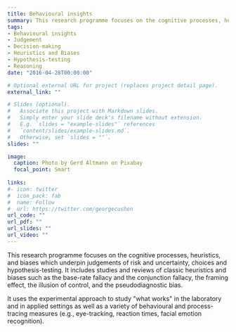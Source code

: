 ```yaml
---
title: Behavioural insights
summary: This research programme focuses on the cognitive processes, heuristics, and biases which underpin judgements of risk and uncertainty, choices, decision-making, problem solving and hypothesis testing.
tags:
- Behavioural insights
- Judgement
- Decision-making
- Heuristics and Biases
- Hypothesis-testing
- Reasoning
date: "2016-04-28T00:00:00"

# Optional external URL for project (replaces project detail page).
external_link: ""

# Slides (optional).
#   Associate this project with Markdown slides.
#   Simply enter your slide deck's filename without extension.
#   E.g. `slides = "example-slides"` references 
#   `content/slides/example-slides.md`.
#   Otherwise, set `slides = ""`.
slides: ""

image:
  caption: Photo by Gerd Altmann on Pixabay
  focal_point: Smart
  
links:
#- icon: twitter
#  icon_pack: fab
#  name: Follow
#  url: https://twitter.com/georgecushen
url_code: ""
url_pdf: ""
url_slides: ""
url_video: ""
---
```

This research programme focuses on the cognitive processes, heuristics, and biases which underpin judgements of risk and uncertainty, choices and hypothesis-testing. It includes studies and reviews of classic heuristics and biases such as the base-rate fallacy and the conjunction fallacy, the framing effect, the illusion of control, and the pseudodiagnostic bias.

It uses the experimental approach to study "what works" in the laboratory and in applied settings as well as a variety of behavioural and process-tracing measures (e.g., eye-tracking, reaction times, facial emotion recognition).
